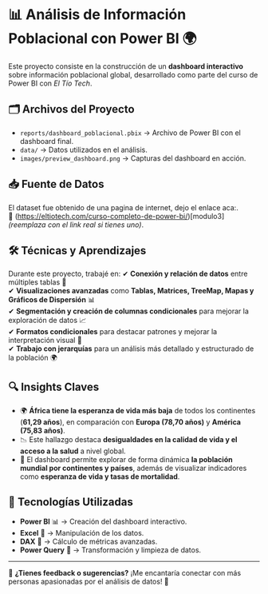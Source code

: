 # 📊 Análisis de Información Poblacional con Power BI 🌍

Este proyecto consiste en la construcción de un **dashboard interactivo** sobre información poblacional global, desarrollado como parte del curso de Power BI con *El Tío Tech*.

## 🗂️ Archivos del Proyecto
- `reports/dashboard_poblacional.pbix` → Archivo de Power BI con el dashboard final.
- `data/` → Datos utilizados en el análisis.
- `images/preview_dashboard.png` → Capturas del dashboard en acción.

## 📥 Fuente de Datos
El dataset fue obtenido de una pagina de internet, dejo el enlace aca:.  
📌 (https://eltiotech.com/curso-completo-de-power-bi/)[modulo3] *(reemplaza con el link real si tienes uno)*.

## 🛠️ Técnicas y Aprendizajes
Durante este proyecto, trabajé en:
✔ **Conexión y relación de datos** entre múltiples tablas 🔗  
✔ **Visualizaciones avanzadas** como **Tablas, Matrices, TreeMap, Mapas y Gráficos de Dispersión** 📊  
✔ **Segmentación y creación de columnas condicionales** para mejorar la exploración de datos 📈  
✔ **Formatos condicionales** para destacar patrones y mejorar la interpretación visual 🎨  
✔ **Trabajo con jerarquías** para un análisis más detallado y estructurado de la población 🌍  

## 🔍 Insights Claves
- 🌍 **África tiene la esperanza de vida más baja** de todos los continentes (**61,29 años**), en comparación con **Europa (78,70 años)** y **América (75,83 años)**.  
- 📉 Este hallazgo destaca **desigualdades en la calidad de vida y el acceso a la salud** a nivel global.  
- 🔎 El dashboard permite explorar de forma dinámica **la población mundial por continentes y países**, además de visualizar indicadores como **esperanza de vida y tasas de mortalidad**.  

## 🚀 Tecnologías Utilizadas
- **Power BI** 📊 → Creación del dashboard interactivo.
- **Excel** 📑 → Manipulación de los datos.
- **DAX** 🔢 → Cálculo de métricas avanzadas.
- **Power Query** 🔄 → Transformación y limpieza de datos.

---

📢 **¿Tienes feedback o sugerencias?** ¡Me encantaría conectar con más personas apasionadas por el análisis de datos! 🚀
